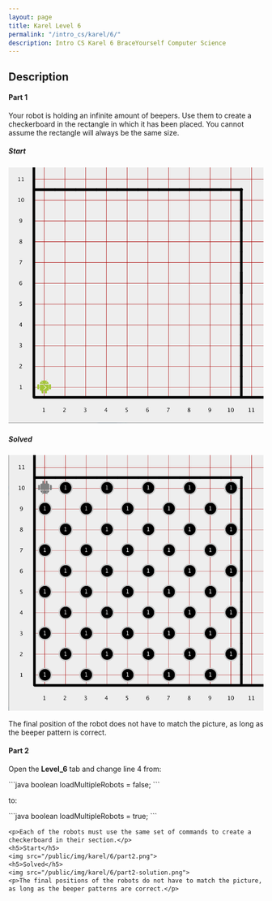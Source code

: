 ```yaml
---
layout: page
title: Karel Level 6
permalink: "/intro_cs/karel/6/"
description: Intro CS Karel 6 BraceYourself Computer Science
---
```


<div class="karel content">
  <h2>Description</h2>
    <h4>Part 1</h4>
    <p>Your robot is holding an infinite amount of beepers. Use them to create a checkerboard in the rectangle in which it has been placed. You cannot assume the rectangle will always be the same size.</p>
    <h5>Start</h5>
    <img src="/public/img/karel/6/part1.png">
    <h5>Solved</h5>
    <img src="/public/img/karel/6/part1-solution.png">
    <p>The final position of the robot does not have to match the picture, as long as the beeper pattern is correct.</p>
    <h4>Part 2</h4>
    <p>Open the <strong>Level_6</strong> tab and change line 4 from:</p>
<div class="code" markdown="1">
```java
boolean loadMultipleRobots = false;
```
</div>
    <p>to:</p>
<div class="code" markdown="1">
```java
boolean loadMultipleRobots = true;
```
</div>
    <p></p>
    
    <p>Each of the robots must use the same set of commands to create a checkerboard in their section.</p>
    <h5>Start</h5>
    <img src="/public/img/karel/6/part2.png">
    <h5>Solved</h5>
    <img src="/public/img/karel/6/part2-solution.png">
    <p>The final positions of the robots do not have to match the picture, as long as the beeper patterns are correct.</p>
</div>